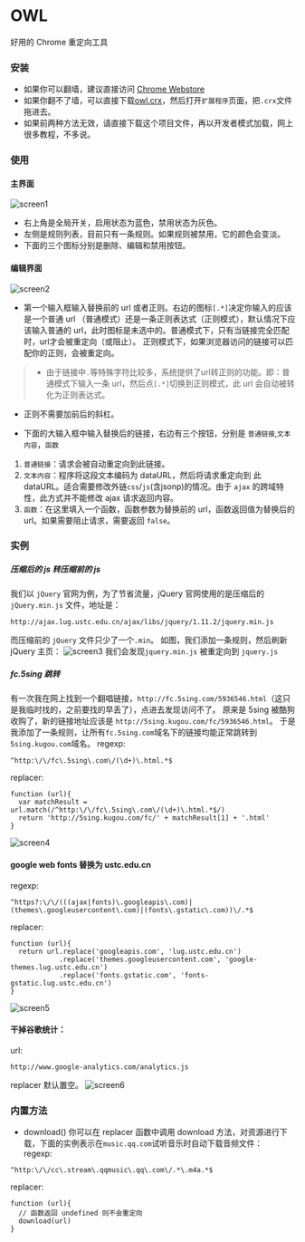 OWL
===
好用的 Chrome 重定向工具

### 安装
 - 如果你可以翻墙，建议直接访问 [Chrome Webstore]()
 - 如果你翻不了墙，可以直接下载[owl.crx]()，然后打开`扩展程序`页面，把`.crx`文件拖进去。
 - 如果前两种方法无效，请直接下载这个项目文件，再以开发者模式加载，网上很多教程，不多说。

### 使用
#### 主界面
![screen1](http://meowtec.github.io/assets/owl/screen1.png)
 - 右上角是全局开关，启用状态为蓝色，禁用状态为灰色。
 - 左侧是规则列表，目前只有一条规则。如果规则被禁用，它的颜色会变淡。
 - 下面的三个图标分别是删除、编辑和禁用按钮。

#### 编辑界面
![screen2](http://meowtec.github.io/assets/owl/screen2.png)
 - 第一个输入框输入替换前的 url 或者正则。右边的图标`[.*]`决定你输入的应该是一个普通 url （普通模式）还是一条正则表达式（正则模式），默认情况下应该输入普通的 url，此时图标是未选中的。普通模式下，只有当链接完全匹配时，url才会被重定向（或阻止）。
 正则模式下，如果浏览器访问的链接可以匹配你的正则，会被重定向。

> - 由于链接中`.`等特殊字符比较多，系统提供了url转正则的功能。即：普通模式下输入一条 url，然后点`[.*]`切换到正则模式，此 url 会自动被转化为正则表达式。
  - 正则不需要加前后的斜杠。

 - 下面的大输入框中输入替换后的链接，右边有三个按钮，分别是 `普通链接`,`文本内容`，`函数`
  1. `普通链接`：请求会被自动重定向到此链接。
  2. `文本内容`：程序将这段文本编码为 dataURL，然后将请求重定向到 此 dataURL。适合需要修改外链`css`/`js`(含jsonp)的情况。由于 `ajax` 的跨域特性，此方式并不能修改 ajax 请求返回内容。
  3. `函数`：在这里填入一个函数，函数参数为替换前的 url，函数返回值为替换后的 url。如果需要阻止请求，需要返回 `false`。

### 实例
##### 压缩后的 js 转压缩前的 js
我们以 `jQuery` 官网为例，为了节省流量，jQuery 官网使用的是压缩后的 `jQuery.min.js` 文件，地址是：
```
http://ajax.lug.ustc.edu.cn/ajax/libs/jquery/1.11.2/jquery.min.js
```
而压缩前的 `jQuery` 文件只少了一个`.min`。
如图，我们添加一条规则，然后刷新 jQuery 主页：
![screen3](http://meowtec.github.io/assets/owl/screen3.png)
我们会发现`jquery.min.js` 被重定向到 `jquery.js`


##### fc.5sing 跳转
有一次我在网上找到一个翻唱链接，`http://fc.5sing.com/5936546.html`（这只是我临时找的，之前要找的早丢了），点进去发现访问不了。
原来是 5sing 被酷狗收购了，新的链接地址应该是 `http://5sing.kugou.com/fc/5936546.html`。
于是我添加了一条规则，让所有`fc.5sing.com`域名下的链接均能正常跳转到`5sing.kugou.com`域名。
regexp:
```
^http:\/\/fc\.5sing\.com\/(\d+)\.html.*$
```
replacer:
```
function (url){
  var matchResult = url.match(/^http:\/\/fc\.5sing\.com\/(\d+)\.html.*$/)
  return 'http://5sing.kugou.com/fc/' + matchResult[1] + '.html'
}
```
![screen4](http://meowtec.github.io/assets/owl/screen4.png)


#### google web fonts 替换为 ustc.edu.cn
regexp:
```
^https?:\/\/(((ajax|fonts)\.googleapis\.com)|(themes\.googleusercontent\.com)|(fonts\.gstatic\.com))\/.*$
```
replacer:
```
function (url){
  return url.replace('googleapis.com', 'lug.ustc.edu.cn')
            .replace('themes.googleusercontent.com', 'google-themes.lug.ustc.edu.cn')
            .replace('fonts.gstatic.com', 'fonts-gstatic.lug.ustc.edu.cn')
}
```
![screen5](http://meowtec.github.io/assets/owl/screen5.png)
#### 干掉谷歌统计：
url:
```
http://www.google-analytics.com/analytics.js
```
replacer 默认置空。
![screen6](http://meowtec.github.io/assets/owl/screen6.png)

### 内置方法
 - download()
 你可以在 replacer 函数中调用 download 方法，对资源进行下载，下面的实例表示在`music.qq.com`试听音乐时自动下载音频文件：   
 regexp:
 ```
 ^http:\/\/cc\.stream\.qqmusic\.qq\.com\/.*\.m4a.*$
 ```
 replacer:
 ```
 function (url){
   // 函数返回 undefined 则不会重定向
   download(url)
 }
 ```



